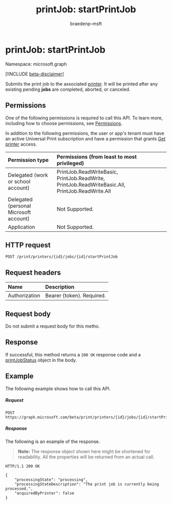 ﻿---
title: "printJob: startPrintJob"
description: Submits the print job to the associated printer. It will be printed once any existing pending jobs are completed, aborted or canceled.
author: braedenp-msft
localization_priority: Normal
ms.prod: universal-print
doc_type: apiPageType
---

# printJob: startPrintJob

Namespace: microsoft.graph

[!INCLUDE [beta-disclaimer](../../includes/beta-disclaimer.md)]

Submits the print job to the associated [printer](../resources/printer.md). It will be printed after any existing pending **jobs** are completed, aborted, or canceled.

## Permissions

One of the following permissions is required to call this API. To learn more, including how to choose permissions, see [Permissions](/graph/permissions-reference).

In addition to the following permissions, the user or app's tenant must have an active Universal Print subscription and have a permission that grants [Get printer](printer-get.md) access.

| Permission type                        | Permissions (from least to most privileged)                                                      |
| :------------------------------------- | :----------------------------------------------------------------------------------------------- |
| Delegated (work or school account)     | PrintJob.ReadWriteBasic, PrintJob.ReadWrite, PrintJob.ReadWriteBasic.All, PrintJob.ReadWrite.All |
| Delegated (personal Microsoft account) | Not Supported.                                                                                   |
| Application                            | Not Supported.                                                                                   |

## HTTP request

```http
POST /print/printers/{id}/jobs/{id}/startPrintJob
```

## Request headers

| Name          | Description               |
| :------------ | :------------------------ |
| Authorization | Bearer {token}. Required. |

## Request body

Do not submit a request body for this metho. 

## Response

If successful, this method returns a `200 OK` response code and a [printJobStatus](../resources/printjobstatus.md) object in the body.

## Example

The following example shows how to call this API.

##### Request

```http
POST https://graph.microsoft.com/beta/print/printers/{id}/jobs/{id}/startPrintJob
```

##### Response

The following is an example of the response. 
>**Note:** The response object shown here might be shortened for readability. All the properties will be returned from an actual call.

```http
HTTP/1.1 200 OK

{
    "processingState": "processing",
    "processingStateDescription": "The print job is currently being processed.",
    "acquiredByPrinter": false
}
```
